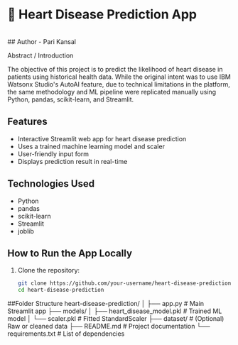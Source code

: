 # 💓 Heart Disease Prediction App
<br>
## Author - Pari Kansal

<br>

Abstract / Introduction

The objective of this project is to predict the likelihood of heart disease in patients using historical health data. While the original intent was to use IBM Watsonx Studio's AutoAI feature, due to technical limitations in the platform, the same methodology and ML pipeline were replicated manually using Python, pandas, scikit-learn, and Streamlit.

## Features

- Interactive Streamlit web app for heart disease prediction
- Uses a trained machine learning model and scaler
- User-friendly input form
- Displays prediction result in real-time

## Technologies Used

- Python
- pandas
- scikit-learn
- Streamlit
- joblib


## How to Run the App Locally

1. Clone the repository:

   ```bash
   git clone https://github.com/your-username/heart-disease-prediction.git
   cd heart-disease-prediction

##Folder Structure
heart-disease-prediction/
│
├── app.py                 # Main Streamlit app
├── models/
│   ├── heart_disease_model.pkl  # Trained ML model
│   └── scaler.pkl         # Fitted StandardScaler
├── dataset/               # (Optional) Raw or cleaned data
├── README.md              # Project documentation
└── requirements.txt       # List of dependencies
